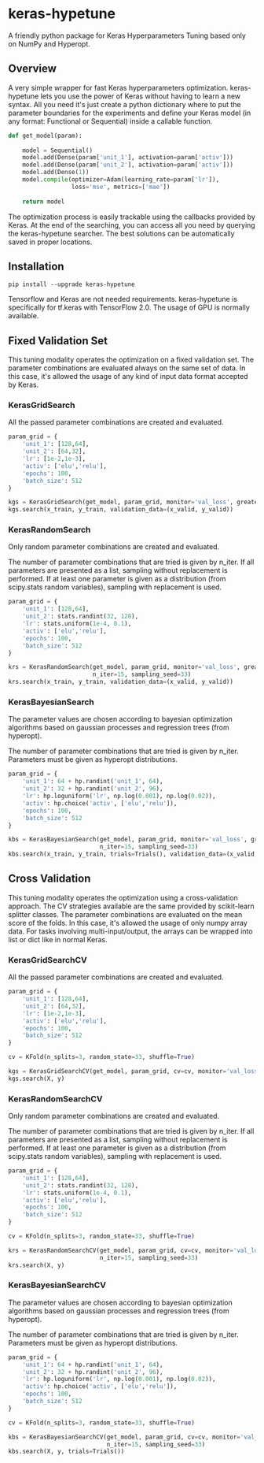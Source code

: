# keras-hypetune
A friendly python package for Keras Hyperparameters Tuning based only on NumPy and Hyperopt.

## Overview

A very simple wrapper for fast Keras hyperparameters optimization. keras-hypetune lets you use the power of Keras without having to learn a new syntax. All you need it's just create a python dictionary where to put the parameter boundaries for the experiments and define your Keras model (in any format: Functional or Sequential) inside a callable function.

```python
def get_model(param):
        
    model = Sequential()
    model.add(Dense(param['unit_1'], activation=param['activ']))
    model.add(Dense(param['unit_2'], activation=param['activ']))
    model.add(Dense(1))
    model.compile(optimizer=Adam(learning_rate=param['lr']), 
                  loss='mse', metrics=['mae'])
    
    return model
```

The optimization process is easily trackable using the callbacks provided by Keras. At the end of the searching, you can access all you need by querying the keras-hypetune searcher. The best solutions can be automatically saved in proper locations.

## Installation

```shell
pip install --upgrade keras-hypetune
```

Tensorflow and Keras are not needed requirements. keras-hypetune is specifically for tf.keras with TensorFlow 2.0. The usage of GPU is normally available.

## Fixed Validation Set

This tuning modality operates the optimization on a fixed validation set. The parameter combinations are evaluated always on the same set of data. In this case, it's allowed the usage of any kind of input data format accepted by Keras.

### KerasGridSearch

All the passed parameter combinations are created and evaluated.

```python
param_grid = {
    'unit_1': [128,64], 
    'unit_2': [64,32],
    'lr': [1e-2,1e-3], 
    'activ': ['elu','relu'],
    'epochs': 100, 
    'batch_size': 512
}

kgs = KerasGridSearch(get_model, param_grid, monitor='val_loss', greater_is_better=False)
kgs.search(x_train, y_train, validation_data=(x_valid, y_valid))
```

### KerasRandomSearch

Only random parameter combinations are created and evaluated.

The number of parameter combinations that are tried is given by n_iter. If all parameters are presented as a list, sampling without replacement is performed. If at least one parameter is given as a distribution (from scipy.stats random variables), sampling with replacement is used.

```python
param_grid = {
    'unit_1': [128,64], 
    'unit_2': stats.randint(32, 128),
    'lr': stats.uniform(1e-4, 0.1), 
    'activ': ['elu','relu'],
    'epochs': 100, 
    'batch_size': 512
}

krs = KerasRandomSearch(get_model, param_grid, monitor='val_loss', greater_is_better=False, 
                        n_iter=15, sampling_seed=33)
krs.search(x_train, y_train, validation_data=(x_valid, y_valid))
```

### KerasBayesianSearch

The parameter values are chosen according to bayesian optimization algorithms based on gaussian processes and regression trees (from hyperopt).

The number of parameter combinations that are tried is given by n_iter. Parameters must be given as hyperopt distributions.

```python
param_grid = {
    'unit_1': 64 + hp.randint('unit_1', 64),
    'unit_2': 32 + hp.randint('unit_2', 96),
    'lr': hp.loguniform('lr', np.log(0.001), np.log(0.02)), 
    'activ': hp.choice('activ', ['elu','relu']),
    'epochs': 100, 
    'batch_size': 512
}

kbs = KerasBayesianSearch(get_model, param_grid, monitor='val_loss', greater_is_better=False, 
                          n_iter=15, sampling_seed=33)
kbs.search(x_train, y_train, trials=Trials(), validation_data=(x_valid, y_valid))
```

## Cross Validation

This tuning modality operates the optimization using a cross-validation approach. The CV strategies available are the same provided by scikit-learn splitter classes. The parameter combinations are evaluated on the mean score of the folds. In this case, it's allowed the usage of only numpy array data. For tasks involving multi-input/output, the arrays can be wrapped into list or dict like in normal Keras.

### KerasGridSearchCV

All the passed parameter combinations are created and evaluated.

```python
param_grid = {
    'unit_1': [128,64], 
    'unit_2': [64,32],
    'lr': [1e-2,1e-3], 
    'activ': ['elu','relu'],
    'epochs': 100, 
    'batch_size': 512
}

cv = KFold(n_splits=3, random_state=33, shuffle=True)

kgs = KerasGridSearchCV(get_model, param_grid, cv=cv, monitor='val_loss', greater_is_better=False)
kgs.search(X, y)
```

### KerasRandomSearchCV

Only random parameter combinations are created and evaluated.

The number of parameter combinations that are tried is given by n_iter. If all parameters are presented as a list, sampling without replacement is performed. If at least one parameter is given as a distribution (from scipy.stats random variables), sampling with replacement is used.

```python
param_grid = {
    'unit_1': [128,64], 
    'unit_2': stats.randint(32, 128),
    'lr': stats.uniform(1e-4, 0.1), 
    'activ': ['elu','relu'],
    'epochs': 100, 
    'batch_size': 512
}

cv = KFold(n_splits=3, random_state=33, shuffle=True)

krs = KerasRandomSearchCV(get_model, param_grid, cv=cv, monitor='val_loss', greater_is_better=False,
                          n_iter=15, sampling_seed=33)
krs.search(X, y)
```

### KerasBayesianSearchCV

The parameter values are chosen according to bayesian optimization algorithms based on gaussian processes and regression trees (from hyperopt).

The number of parameter combinations that are tried is given by n_iter. Parameters must be given as hyperopt distributions.

```python
param_grid = {
    'unit_1': 64 + hp.randint('unit_1', 64),
    'unit_2': 32 + hp.randint('unit_2', 96),
    'lr': hp.loguniform('lr', np.log(0.001), np.log(0.02)), 
    'activ': hp.choice('activ', ['elu','relu']),
    'epochs': 100, 
    'batch_size': 512
}

cv = KFold(n_splits=3, random_state=33, shuffle=True)

kbs = KerasBayesianSearchCV(get_model, param_grid, cv=cv, monitor='val_loss', greater_is_better=False,
                            n_iter=15, sampling_seed=33)
kbs.search(X, y, trials=Trials())
```
